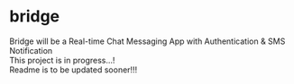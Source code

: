 # bridge
Bridge will be a Real-time Chat Messaging App with Authentication &amp; SMS Notification
<br>
This project is in progress...!
<br>
Readme is to be updated sooner!!!
